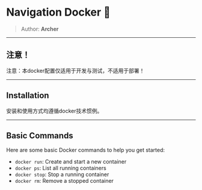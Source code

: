 # Navigation Docker 🚀

> Author: **Archer**

---

## 注意！ 

注意：本docker配置仅适用于开发与测试，不适用于部署！

---

## Installation 

安装和使用方式均遵循docker技术惯例。

---

## Basic Commands 

Here are some basic Docker commands to help you get started:

- `docker run`: Create and start a new container
- `docker ps`: List all running containers
- `docker stop`: Stop a running container
- `docker rm`: Remove a stopped container
